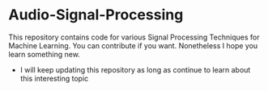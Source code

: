 # Audio-Signal-Processing
This repository contains code for various Signal Processing Techniques for Machine Learning. You can contribute if you want. Nonetheless I hope you learn something new.
* I will keep updating this repository as long as continue to learn about this interesting topic

